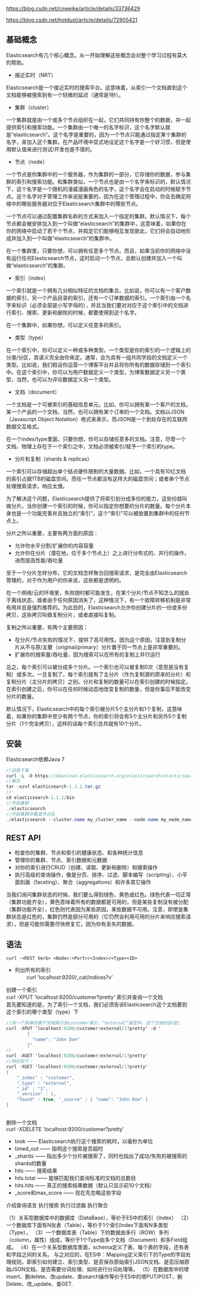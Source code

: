 https://blog.csdn.net/cnweike/article/details/33736429


https://blog.csdn.net/hotdust/article/details/72905421

## 基础概念
Elasticsearch有几个核心概念。从一开始理解这些概念会对整个学习过程有莫大的帮助。

* 接近实时（NRT）  

Elasticsearch是一个接近实时的搜索平台。这意味着，从索引一个文档直到这个文档能够被搜索到有一个轻微的延迟（通常是1秒）。
       
* 集群（cluster）  

一个集群就是由一个或多个节点组织在一起，它们共同持有你整个的数据，并一起提供索引和搜索功能。一个集群由一个唯一的名字标识，这个名字默认就是“elasticsearch”。这个名字是重要的，因为一个节点只能通过指定某个集群的名字，来加入这个集群。在产品环境中显式地设定这个名字是一个好习惯，但是使用默认值来进行测试/开发也是不错的。
        
* 节点（node）  

一个节点是你集群中的一个服务器，作为集群的一部分，它存储你的数据，参与集群的索引和搜索功能。和集群类似，一个节点也是由一个名字来标识的，默认情况下，这个名字是一个随机的漫威漫画角色的名字，这个名字会在启动的时候赋予节点。这个名字对于管理工作来说挺重要的，因为在这个管理过程中，你会去确定网络中的哪些服务器对应于Elasticsearch集群中的哪些节点。
        
一个节点可以通过配置集群名称的方式来加入一个指定的集群。默认情况下，每个节点都会被安排加入到一个叫做“elasticsearch”的集群中，这意味着，如果你在你的网络中启动了若干个节点，并假定它们能够相互发现彼此，它们将会自动地形成并加入到一个叫做“elasticsearch”的集群中。
        
在一个集群里，只要你想，可以拥有任意多个节点。而且，如果当前你的网络中没有运行任何Elasticsearch节点，这时启动一个节点，会默认创建并加入一个叫做“elasticsearch”的集群。
        
* 索引（index）
        
一个索引就是一个拥有几分相似特征的文档的集合。比如说，你可以有一个客户数据的索引，另一个产品目录的索引，还有一个订单数据的索引。一个索引由一个名字来标识（必须全部是小写字母的），并且当我们要对对应于这个索引中的文档进行索引、搜索、更新和删除的时候，都要使用到这个名字。
        
在一个集群中，如果你想，可以定义任意多的索引。

* 类型（type）

在一个索引中，你可以定义一种或多种类型。一个类型是你的索引的一个逻辑上的分类/分区，其语义完全由你来定。通常，会为具有一组共同字段的文档定义一个类型。比如说，我们假设你运营一个博客平台并且将你所有的数据存储到一个索引中。在这个索引中，你可以为用户数据定义一个类型，为博客数据定义另一个类型，当然，也可以为评论数据定义另一个类型。
        
* 文档（document）
        
一个文档是一个可被索引的基础信息单元。比如，你可以拥有某一个客户的文档，某一个产品的一个文档，当然，也可以拥有某个订单的一个文档。文档以JSON（Javascript Object Notation）格式来表示，而JSON是一个到处存在的互联网数据交互格式。
        
在一个index/type里面，只要你想，你可以存储任意多的文档。注意，尽管一个文档，物理上存在于一个索引之中，文档必须被索引/赋予一个索引的type。
        
* 分片和复制（shards & replicas）
        
一个索引可以存储超出单个结点硬件限制的大量数据。比如，一个具有10亿文档的索引占据1TB的磁盘空间，而任一节点都没有这样大的磁盘空间；或者单个节点处理搜索请求，响应太慢。
        
为了解决这个问题，Elasticsearch提供了将索引划分成多份的能力，这些份就叫做分片。当你创建一个索引的时候，你可以指定你想要的分片的数量。每个分片本身也是一个功能完善并且独立的“索引”，这个“索引”可以被放置到集群中的任何节点上。
        
分片之所以重要，主要有两方面的原因：
        
- 允许你水平分割/扩展你的内容容量
- 允许你在分片（潜在地，位于多个节点上）之上进行分布式的、并行的操作，进而提高性能/吞吐量
        
至于一个分片怎样分布，它的文档怎样聚合回搜索请求，是完全由Elasticsearch管理的，对于作为用户的你来说，这些都是透明的。
        
在一个网络/云的环境里，失败随时都可能发生，在某个分片/节点不知怎么的就处于离线状态，或者由于任何原因消失了，这种情况下，有一个故障转移机制是非常有用并且是强烈推荐的。为此目的，Elasticsearch允许你创建分片的一份或多份拷贝，这些拷贝叫做复制分片，或者直接叫复制。
        
复制之所以重要，有两个主要原因：
- 在分片/节点失败的情况下，提供了高可用性。因为这个原因，注意到复制分片从不与原/主要（original/primary）分片置于同一节点上是非常重要的。
- 扩展你的搜索量/吞吐量，因为搜索可以在所有的复制上并行运行
            
总之，每个索引可以被分成多个分片。一个索引也可以被复制0次（意思是没有复制）或多次。一旦复制了，每个索引就有了主分片（作为复制源的原来的分片）和复制分片（主分片的拷贝）之别。分片和复制的数量可以在索引创建的时候指定。在索引创建之后，你可以在任何时候动态地改变复制的数量，但是你事后不能改变分片的数量。
        
默认情况下，Elasticsearch中的每个索引被分片5个主分片和1个复制，这意味着，如果你的集群中至少有两个节点，你的索引将会有5个主分片和另外5个复制分片（1个完全拷贝），这样的话每个索引总共就有10个分片。


## 安装
 Elasticsearch依赖Java 7
 ```java
 //远程下载
 curl -L -O https://download.elasticsearch.org/elasticsearch/elasticsearch/elasticsearch-1.1.1.tar.gz
//解压
tar -xzvf elasticsearch-1.1.1.tar.gz
//
cd elasticsearch-1.1.1/bin
//开启集群
./elasticsearch
//开启集群并覆盖节点名
 ./elasticsearch --cluster.name my_cluster_name --node.name my_node_name
```

## REST API
 - 检查你的集群、节点和索引的健康状态、和各种统计信息
- 管理你的集群、节点、索引数据和元数据
- 对你的索引进行CRUD（创建、读取、更新和删除）和搜索操作
- 执行高级的查询操作，像是分页、排序、过滤、脚本编写（scripting）、小平面刻画（faceting）、聚合（aggregations）和许多其它操作


当我们询问集群状态的时候，我们要么得到绿色、黄色或红色。绿色代表一切正常（集群功能齐全），黄色意味着所有的数据都是可用的，但是某些复制没有被分配（集群功能齐全），红色则代表因为某些原因，某些数据不可用。注意，即使是集群状态是红色的，集群仍然是部分可用的（它仍然会利用可用的分片来响应搜索请求），但是可能你需要尽快修复它，因为你有丢失的数据。


## 语法
```
curl -<REST Verb> <Node>:<Port>/<Index>/<Type><ID>
```
* 列出所有的索引  
　　
curl 'localhost:9200/_cat/indices?v'

创建一个索引  
curl -XPUT 'localhost:9200/customer?pretty'
索引并查询一个文档  
首先要知道的是，为了索引一个文档，我们必须告诉Elasticsearch这个文档要到这个索引的哪个类型（type）下
```java
//将一个简单的客户文档索引到customer索引、“external”类型中，这个文档的ID是1  
curl -XPUT 'localhost:9200/customer/external/1?pretty' -d '
        {
          "name": "John Doe"
        }'  
//
curl -XGET 'localhost:9200/customer/external/1?pretty'
//响应如下：  
curl -XGET 'localhost:9200/customer/external/1?pretty'
{
    "_index" : "customer",
    "_type" : "external",
    "_id" : "1",
    "_version" : 1,
    "found" : true, "_source" : { "name": "John Doe" }
}
        
```

删除一个文档  
curl -XDELETE 'localhost:9200/customer?pretty'




- took —— Elasticsearch执行这个搜索的耗时，以毫秒为单位
- timed_out —— 指明这个搜索是否超时
- _shards —— 指出多少个分片被搜索了，同时也指出了成功/失败的被搜索的shards的数量
- hits —— 搜索结果
- hits.total —— 能够匹配我们查询标准的文档的总数目
- hits.hits —— 真正的搜索结果数据（默认只显示前10个文档）
- _score和max_score —— 现在先忽略这些字段



介绍查询语言
执行搜索
执行过滤器
执行聚合


（1）关系型数据库中的数据库（DataBase），等价于ES中的索引（Index） 
（2）一个数据库下面有N张表（Table），等价于1个索引Index下面有N多类型（Type）， 
（3）一个数据库表（Table）下的数据由多行（ROW）多列（column，属性）组成，等价于1个Type由多个文档（Document）和多Field组成。 
（4）在一个关系型数据库里面，schema定义了表、每个表的字段，还有表和字段之间的关系。 与之对应的，在ES中：Mapping定义索引下的Type的字段处理规则，即索引如何建立、索引类型、是否保存原始索引JSON文档、是否压缩原始JSON文档、是否需要分词处理、如何进行分词处理等。 
（5）在数据库中的增insert、删delete、改update、查search操作等价于ES中的增PUT/POST、删Delete、改_update、查GET.